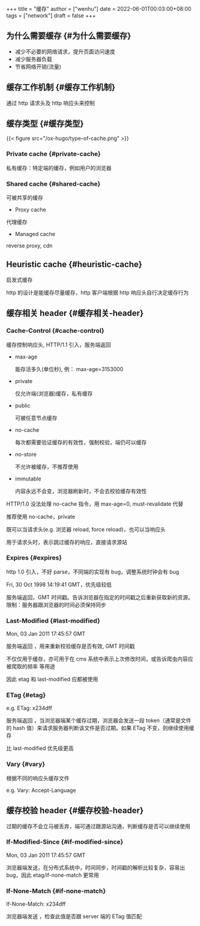 +++
title = "缓存"
author = ["wenhu"]
date = 2022-06-01T00:03:00+08:00
tags = ["network"]
draft = false
+++

## 为什么需要缓存 {#为什么需要缓存}

-   减少不必要的网络请求，提升页面访问速度
-   减少服务器负载
-   节省网络开销(流量)


## 缓存工作机制 {#缓存工作机制}

通过 http 请求头及 http 响应头来控制


## 缓存类型 {#缓存类型}

{{< figure src="/ox-hugo/type-of-cache.png" >}}


### Private cache {#private-cache}

私有缓存：特定端的缓存，例如用户的浏览器


### Shared cache {#shared-cache}

可被共享的缓存

-   Proxy cache

代理缓存

-   Managed cache

reverse proxy, cdn


## Heuristic cache {#heuristic-cache}

启发式缓存

http 的设计是能缓存尽量缓存，http 客户端根据 http 响应头自行决定缓存行为


## 缓存相关 header {#缓存相关-header}


### Cache-Control {#cache-control}

缓存控制响应头, HTTP/1.1 引入，服务端返回

-   max-age

    能存活多久(单位秒), 例： max-age=3153000

-   private

    仅允许端(浏览器)缓存，私有缓存

-   public

    可被任意节点缓存

-   no-cache

    每次都需要验证缓存的有效性，强制校验，端仍可以缓存

-   no-store

    不允许被缓存，不推荐使用

-   immutable

    内容永远不会变，浏览器刷新时，不会去校验缓存有效性

HTTP/1.0 没法处理 no-cache 指令，用 max-age=0, must-revalidate 代替

推荐使用 no-cache，private

既可以当请求头(e.g. 浏览器 reload, force reload)，也可以当响应头

用于请求头时，表示跳过缓存的响应，直接请求源站


### Expires {#expires}

http 1.0 引入，不好 parse，不同端的实现有 bug，调整系统时钟会有 bug

Fri, 30 Oct 1998 14:19:41 GMT，优先级较低

服务端返回，GMT 时间戳。告诉浏览器在指定的时间戳之后重新获取新的资源。限制：服务器跟浏览器的时间必须保持同步


### Last-Modified {#last-modified}

Mon, 03 Jan 2011 17:45:57 GMT

服务端返回 ，用来重新校验缓存是否有效, GMT 时间戳

不仅仅用于缓存，亦可用于在 cms 系统中表示上次修改时间，或告诉爬虫内容应被爬取的频率 等用途

因此 etag 和 last-modified 应都被使用


### ETag {#etag}

e.g. ETag: x234dff

服务端返回 ，当浏览器端某个缓存过期，浏览器会发送一段 token（通常是文件的 hash 值）来请求服务器判断该文件是否过期。如果 ETag 不变，则继续使用缓存

比 last-modified 优先级更高


### Vary {#vary}

根据不同的响应头缓存文件

e.g. Vary: Accept-Language


## 缓存校验 header {#缓存校验-header}

过期的缓存不会立马被丢弃，端可通过跟源站沟通，判断缓存是否可以继续使用


### If-Modified-Since {#if-modified-since}

Mon, 03 Jan 2011 17:45:57 GMT

浏览器端发送，在分布式系统中，时间同步，时间戳的解析比较复杂，容易出 bug，因此 etag/if-none-match 更常用


### If-None-Match {#if-none-match}

If-None-Match: x234dff

浏览器端发送 ，检查此值是否跟 server 端的 ETag 值匹配
